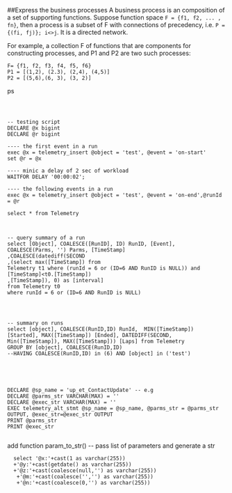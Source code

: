 
##Express the business processes
A business process is an composition of a set of supporting functions. Suppose function space `F = {f1, f2, ... , fn}`, then a process is a subset of F with connections of precedency, i.e. `P = {(fi, fj)}; i<>j`. It is a directed network.


For example, a collection F of functions that are components for constructing processes, and P1 and P2 are two such processes:
```
F= {f1, f2, f3, f4, f5, f6}
P1 = [(1,2), (2.3), (2,4), (4,5)] 
P2 = [(5,6),(6, 3), (3, 2)]
```


ps
```



-- testing script
DECLARE @x bigint
DECLARE @r bigint

---- the first event in a run
exec @x = telemetry_insert @object = 'test', @event = 'on-start'
set @r = @x

---- minic a delay of 2 sec of workload 
WAITFOR DELAY '00:00:02';

---- the following events in a run
exec @x = telemetry_insert @object = 'test', @event = 'on-end',@runId = @r

select * from Telemetry



-- query summary of a run
select [Object], COALESCE([RunID], ID) RunID, [Event],  COALESCE(Parms, '') Parms, [TimeStamp]
,COALESCE(datediff(SECOND
,(select max([TimeStamp]) from 
Telemetry t1 where (runId = 6 or (ID=6 AND RunID is NULL)) and [TimeStamp]<t0.[TimeStamp]) 
,[TimeStamp]), 0) as [interval] 
from Telemetry t0
where runId = 6 or (ID=6 AND RunID is NULL)




-- summary on runs
select [object], COALESCE(RunID,ID) RunId,  MIN([TimeStamp]) [Started], MAX([TimeStamp]) [Ended], DATEDIFF(SECOND,  Min([TimeStamp]), MAX([TimeStamp])) [Laps] from Telemetry
GROUP BY [object], COALESCE(RunID,ID)
--HAVING COALESCE(RunID,ID) in (6) AND [object] in ('test')





DECLARE @sp_name = 'up_et_ContactUpdate' -- e.g
DECLARE @parms_str VARCHAR(MAX) = ''
DECLARE @exec_str VARCHAR(MAX) = ''
EXEC telemetry_alt_stmt @sp_name = @sp_name, @parms_str = @parms_str OUTPUT, @exec_str=@exec_str OUTPUT
PRINT @parms_str
PRINT @exec_str


```


add function param_to_str()
-- pass list of parameters and generate a str
```
  select '@x:'+cast(1 as varchar(255))
  +'@y:'+cast(getdate() as varchar(255))
  +'@z:'+cast(coalesce(null,'') as varchar(255))
   +'@m:'+cast(coalesce('','') as varchar(255))
   +'@n:'+cast(coalesce(0,'') as varchar(255))

```
